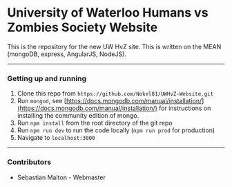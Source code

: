 University of Waterloo Humans vs Zombies Society Website
=====================================

This is the repository for the new UW HvZ site. This is written on the MEAN (mongoDB, express, AngularJS, NodeJS).

---

### Getting up and running

1. Clone this repo from `https://github.com/Nokel81/UWHvZ-Website.git`
2. Run `mongod`, see [https://docs.mongodb.com/manual/installation/](https://docs.mongodb.com/manual/installation/) for instructions on installing the community edition of mongo.
3. Run `npm install` from the root directory of the git repo
5. Run `npm run dev` to run the code locally (`npm run prod` for production)
6. Navigate to `localhost:3000`

---

### Contributors

* Sebastian Malton - Webmaster
